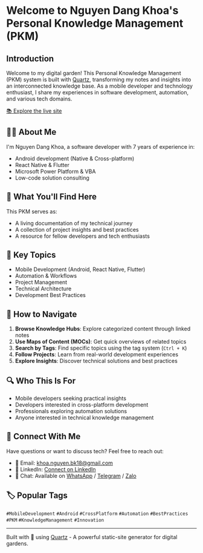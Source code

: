 # Welcome to Nguyen Dang Khoa's Personal Knowledge Management (PKM)

## Introduction
Welcome to my digital garden! This Personal Knowledge Management (PKM) system is built with [Quartz](https://quartz.jzhao.xyz/), transforming my notes and insights into an interconnected knowledge base. As a mobile developer and technology enthusiast, I share my experiences in software development, automation, and various tech domains.

[📚 Explore the live site](https://khoa-nguyen-bk18.github.io/pkm/)

## 🧑‍💻 About Me
I'm Nguyen Dang Khoa, a software developer with 7 years of experience in:
- Android development (Native & Cross-platform)
- React Native & Flutter
- Microsoft Power Platform & VBA
- Low-code solution consulting

## 🎯 What You'll Find Here
This PKM serves as:
- A living documentation of my technical journey
- A collection of project insights and best practices
- A resource for fellow developers and tech enthusiasts

## 🎨 Key Topics
- Mobile Development (Android, React Native, Flutter)
- Automation & Workflows
- Project Management
- Technical Architecture
- Development Best Practices

## 🧭 How to Navigate
1. **Browse Knowledge Hubs**: Explore categorized content through linked notes
2. **Use Maps of Content (MOCs)**: Get quick overviews of related topics
3. **Search by Tags**: Find specific topics using the tag system (`Ctrl + K`)
4. **Follow Projects**: Learn from real-world development experiences
5. **Explore Insights**: Discover technical solutions and best practices

## 🔍 Who This Is For
- Mobile developers seeking practical insights
- Developers interested in cross-platform development
- Professionals exploring automation solutions
- Anyone interested in technical knowledge management

## 🤝 Connect With Me
Have questions or want to discuss tech? Feel free to reach out:
- 📧 Email: khoa.nguyen.bk18@gmail.com
- 💼 LinkedIn: [Connect on LinkedIn](https://www.linkedin.com/in/khoanguyenbk18/)
- 💬 Chat: Available on [WhatsApp](https://wa.me/84766306965) / [Telegram](https://t.me/84766306965) / [Zalo](https://zalo.me/84766306965)

## 🏷️ Popular Tags
`#MobileDevelopment` `#Android` `#CrossPlatform` `#Automation` `#BestPractices` `#PKM` `#KnowledgeManagement` `#Innovation`

---

Built with 💚 using [Quartz](https://quartz.jzhao.xyz/) - A powerful static-site generator for digital gardens.